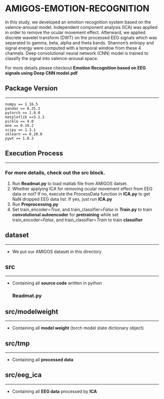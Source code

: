 # AMIGOS-EMOTION-RECOGNITION

In this study, we developed an emotion recognition system based on the valence-arousal model. Independent component analysis (ICA) was applied in order to remove the ocular movement effect. Afterward, we applied discrete wavelet transform (DWT) on the processed EEG signals which was separated to gamma, beta, alpha and theta bands. Shannon’s entropy and signal energy were computed with a temporal window from these 4 channels. Deep convolutional neural network (CNN) model is trained to classify the signal into valence-arousal space.

For more details please checkout **Emotion Recognition based on EEG signals using Deep CNN model.pdf**
## Package Version
---
    numpy == 1.16.5
    pandas == 0.25.1
    pytorch == 1.0.0
    matplotlib ==3.1.2
    pickle == 4.0
    mne == 0.19.2
    scipy == 1.3.1
    sklearn == 0.20.0
    pywt == 1.0.3


## Execution Process
---
### For more details, check out the **src** block.
1. Run **Readmat.py** to load matlab file from AMIGOS datset. 
2. Whether applying ICA for removing ocular movement effect from EEG data or not? If no, execute the ProcessData function in **ICA.py** to get NaN dropped EEG data list. If yes, just run **ICA.py**
3. Run **Preprocessing.py**
4. Set train_encoder=*True*, and train_classifier=*False* in **Train.py** to train **convolutional autoencoder** for **pretraining** while set train_encoder=*False*, and train_classifier=*Train* to train **classifier**


## dataset
---
- We put our AMIGOS dataset in this directory


## src
---
- Containing all **source code** written in python
    ### Readmat.py

## src/modelweight
---
- Containing all **model weight** (torch model state dictionary object)


## src/tmp
---
- Containing all **processed data**

## src/eeg_ica
---
- Containing all **EEG data** processed by **ICA**
